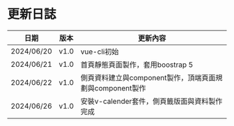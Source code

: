 # 更新日誌
| 日期 | 版本 | 更新內容 |
| ---- | ---- | ---- |
| 2024/06/20 | v1.0 | vue-cli初始 |
| 2024/06/21 | v1.0 | 首頁靜態頁面製作，套用boostrap 5 |
| 2024/06/22 | v1.0 | 側頁資料建立與component製作，頂端頁面規劃與component製作 |
| 2024/06/26 | v1.0 | 安裝v-calender套件，側頁籤版面與資料製作完成 |